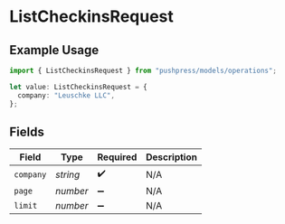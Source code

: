 # ListCheckinsRequest

## Example Usage

```typescript
import { ListCheckinsRequest } from "pushpress/models/operations";

let value: ListCheckinsRequest = {
  company: "Leuschke LLC",
};
```

## Fields

| Field              | Type               | Required           | Description        |
| ------------------ | ------------------ | ------------------ | ------------------ |
| `company`          | *string*           | :heavy_check_mark: | N/A                |
| `page`             | *number*           | :heavy_minus_sign: | N/A                |
| `limit`            | *number*           | :heavy_minus_sign: | N/A                |